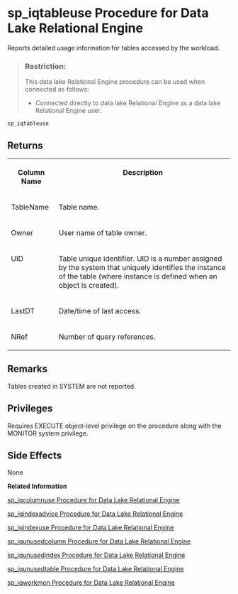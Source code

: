 <!-- loioa5bae03284f210159da88fd013c0d1ee -->

# sp\_iqtableuse Procedure for Data Lake Relational Engine

Reports detailed usage information for tables accessed by the workload.



> ### Restriction:  
> This data lake Relational Engine procedure can be used when connected as follows:
> 
> -   Connected directly to data lake Relational Engine as a data lake Relational Engine user.



```
sp_iqtableuse
```



<a name="loioa5bae03284f210159da88fd013c0d1ee__section_z4k_lsm_nbb"/>

## Returns


<table>
<tr>
<th valign="top">

Column Name



</th>
<th valign="top">

Description



</th>
</tr>
<tr>
<td valign="top">

TableName



</td>
<td valign="top">

Table name.



</td>
</tr>
<tr>
<td valign="top">

Owner



</td>
<td valign="top">

User name of table owner.



</td>
</tr>
<tr>
<td valign="top">

UID



</td>
<td valign="top">

Table unique identifier. UID is a number assigned by the system that uniquely identifies the instance of the table \(where instance is defined when an object is created\).



</td>
</tr>
<tr>
<td valign="top">

LastDT



</td>
<td valign="top">

Date/time of last access.



</td>
</tr>
<tr>
<td valign="top">

NRef



</td>
<td valign="top">

Number of query references.



</td>
</tr>
</table>



<a name="loioa5bae03284f210159da88fd013c0d1ee__iq_refbb_1813"/>

## Remarks

Tables created in SYSTEM are not reported.



<a name="loioa5bae03284f210159da88fd013c0d1ee__iq_refbb_1812"/>

## Privileges

Requires EXECUTE object-level privilege on the procedure along with the MONITOR system privilege.



## Side Effects

None

**Related Information**  


[sp\_iqcolumnuse Procedure for Data Lake Relational Engine](sp-iqcolumnuse-procedure-for-data-lake-relational-engine-a59fb88.md "Reports detailed usage information for columns accessed by the workload.")

[sp\_iqindexadvice Procedure for Data Lake Relational Engine](sp-iqindexadvice-procedure-for-data-lake-relational-engine-a5ab8bc.md "Displays stored index advice messages. Optionally clears advice storage.")

[sp\_iqindexuse Procedure for Data Lake Relational Engine](sp-iqindexuse-procedure-for-data-lake-relational-engine-a5ae206.md "Reports detailed usage information for secondary (non-FP) indexes accessed by the workload.")

[sp\_iqunusedcolumn Procedure for Data Lake Relational Engine](sp-iqunusedcolumn-procedure-for-data-lake-relational-engine-a5bbef3.md "Reports IQ columns that were not referenced by the workload.")

[sp\_iqunusedindex Procedure for Data Lake Relational Engine](sp-iqunusedindex-procedure-for-data-lake-relational-engine-a5bc6ce.md "Reports IQ secondary (non-FP) indexes that were not referenced by the workload.")

[sp\_iqunusedtable Procedure for Data Lake Relational Engine](sp-iqunusedtable-procedure-for-data-lake-relational-engine-a5bced3.md "Reports IQ tables that were not referenced by the workload.")

[sp\_iqworkmon Procedure for Data Lake Relational Engine](sp-iqworkmon-procedure-for-data-lake-relational-engine-a5c13d2.md "Controls collection of workload monitor usage information, and reports monitoring collection status. sp_iqworkmon collects information only for queries (SQL statements containing a FROM clause). You cannot use sp_iqworkmon for INSERT or LOAD statements.")


